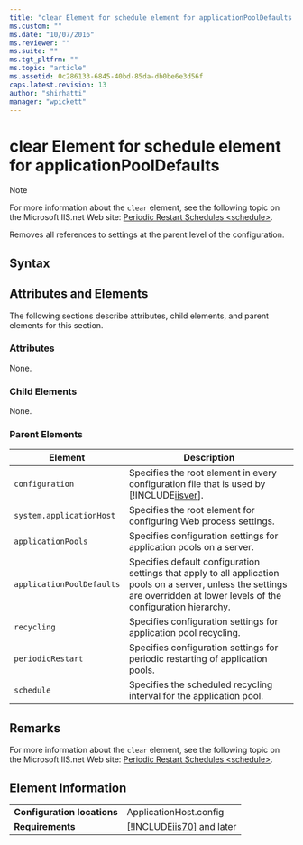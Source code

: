 ```yaml
---
title: "clear Element for schedule element for applicationPoolDefaults | Microsoft Docs"
ms.custom: ""
ms.date: "10/07/2016"
ms.reviewer: ""
ms.suite: ""
ms.tgt_pltfrm: ""
ms.topic: "article"
ms.assetid: 0c286133-6845-40bd-85da-db0be6e3d56f
caps.latest.revision: 13
author: "shirhatti"
manager: "wpickett"
---
```

# clear Element for schedule element for applicationPoolDefaults
> [!NOTE]
>  For more information about the `clear` element, see the following topic on the Microsoft IIS.net Web site: [Periodic Restart Schedules \<schedule>](http://www.iis.net/ConfigReference/system.applicationHost/applicationPools/add/recycling/periodicRestart/schedule/add).  
  
 Removes all references to settings at the parent level of the configuration.  
  
## Syntax  
  
## Attributes and Elements  
 The following sections describe attributes, child elements, and parent elements for this section.  
  
### Attributes  
 None.  
  
### Child Elements  
 None.  
  
### Parent Elements  
  
|Element|Description|  
|-------------|-----------------|  
|`configuration`|Specifies the root element in every configuration file that is used by [!INCLUDE[iisver](../../reference/admin/includes/iisver-md.md)].|  
|`system.applicationHost`|Specifies the root element for configuring Web process settings.|  
|`applicationPools`|Specifies configuration settings for application pools on a server.|  
|`applicationPoolDefaults`|Specifies default configuration settings that apply to all application pools on a server, unless the settings are overridden at lower levels of the configuration hierarchy.|  
|`recycling`|Specifies configuration settings for application pool recycling.|  
|`periodicRestart`|Specifies configuration settings for periodic restarting of application pools.|  
|`schedule`|Specifies the scheduled recycling interval for the application pool.|  
  
## Remarks  
 For more information about the `clear` element, see the following topic on the Microsoft IIS.net Web site: [Periodic Restart Schedules \<schedule>](http://www.iis.net/ConfigReference/system.applicationHost/applicationPools/add/recycling/periodicRestart/schedule/add).  
  
## Element Information  
  
|||  
|-|-|  
|**Configuration locations**|ApplicationHost.config|  
|**Requirements**|[!INCLUDE[iis70](../../reference/admin/includes/iis70-md.md)] and later|